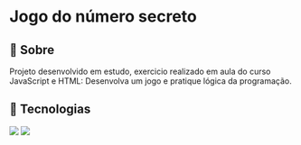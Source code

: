 <h1>Jogo do número secreto</h1>

<h2>📜 Sobre </h2>
<p>Projeto desenvolvido em estudo, exercicio realizado em aula do curso JavaScript e HTML: Desenvolva um jogo e pratique lógica da programação.</p>

## 🚀 Tecnologias
<div>
  <img src="https://img.shields.io/badge/HTML-239120?style=for-the-badge&logo=html5&logoColor=white">
  <img src="https://img.shields.io/badge/JavaScript-F7DF1E?style=for-the-badge&logo=javascript&logoColor=black">
</div>

